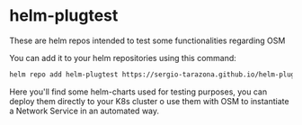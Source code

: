 # helm-plugtest
These are helm repos intended to test some functionalities regarding OSM 

You can add it to your helm repositories using this command:

```bash
helm repo add helm-plugtest https://sergio-tarazona.github.io/helm-plugtest/
```
Here you'll find some helm-charts used for testing purposes, you can deploy them directly to your K8s cluster o use them with OSM to instantiate a Network Service in an automated way.
